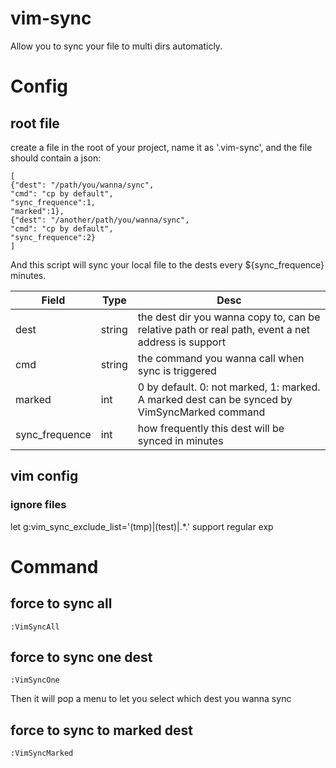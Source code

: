 # vim-sync

Allow you to sync your file to multi dirs automaticly. 

# Config

## root file
create a file in the root of your project, name it as '.vim-sync', and the file should contain a json:

```
[
{"dest": "/path/you/wanna/sync",
"cmd": "cp by default",
"sync_frequence":1,
"marked":1},
{"dest": "/another/path/you/wanna/sync",
"cmd": "cp by default",
"sync_frequence":2}
]
```

And this script will sync your local file to the dests every ${sync_frequence} minutes.


Field | Type | Desc
------- | ------- | -------  
dest | string | the dest dir you wanna copy to, can be relative path or real path,  event a net address is support
cmd | string | the command you wanna call when sync is triggered
marked | int | 0 by default. 0: not marked, 1: marked. A marked dest can be synced by VimSyncMarked command
sync_frequence | int | how frequently this dest will be synced in minutes

## vim config

### ignore files
let g:vim_sync_exclude_list='(tmp)|(test)|.*\.'
support regular exp

# Command

## force to sync all
`:VimSyncAll`

## force to sync one dest

`:VimSyncOne`

Then it will pop a menu to let you select which dest you wanna sync

## force to sync to marked dest

`:VimSyncMarked`


